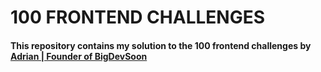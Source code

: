 # 100 FRONTEND CHALLENGES

#### This repository contains my solution to the 100 frontend challenges by [Adrian | Founder of BigDevSoon](https://dev.to/bigsondev/100-free-frontend-challenges-3f0)
